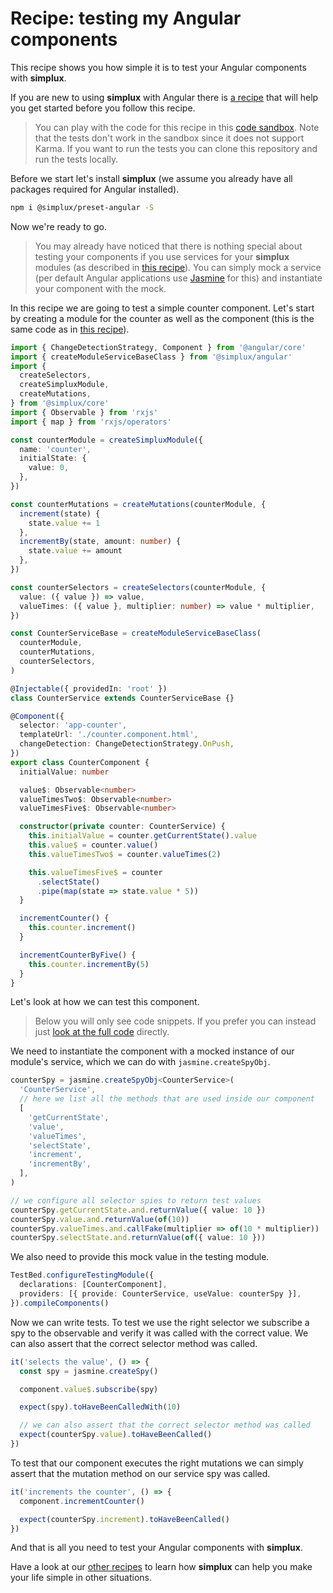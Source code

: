 # Recipe: testing my Angular components

This recipe shows you how simple it is to test your Angular components with **simplux**.

If you are new to using **simplux** with Angular there is [a recipe](../using-in-angular-application#readme) that will help you get started before you follow this recipe.

> You can play with the code for this recipe in this [code sandbox](https://codesandbox.io/s/github/MrWolfZ/simplux/tree/master/recipes/angular/testing-components). Note that the tests don't work in the sandbox since it does not support Karma. If you want to run the tests you can clone this repository and run the tests locally.

Before we start let's install **simplux** (we assume you already have all packages required for Angular installed).

```sh
npm i @simplux/preset-angular -S
```

Now we're ready to go.

> You may already have noticed that there is nothing special about testing your components if you use services for your **simplux** modules (as described in [this recipe](../using-in-angular-application#readme)). You can simply mock a service (per default Angular applications use [Jasmine](https://jasmine.github.io/) for this) and instantiate your component with the mock.

In this recipe we are going to test a simple counter component. Let's start by creating a module for the counter as well as the component (this is the same code as in [this recipe](../using-in-angular-application#readme)).

```ts
import { ChangeDetectionStrategy, Component } from '@angular/core'
import { createModuleServiceBaseClass } from '@simplux/angular'
import {
  createSelectors,
  createSimpluxModule,
  createMutations,
} from '@simplux/core'
import { Observable } from 'rxjs'
import { map } from 'rxjs/operators'

const counterModule = createSimpluxModule({
  name: 'counter',
  initialState: {
    value: 0,
  },
})

const counterMutations = createMutations(counterModule, {
  increment(state) {
    state.value += 1
  },
  incrementBy(state, amount: number) {
    state.value += amount
  },
})

const counterSelectors = createSelectors(counterModule, {
  value: ({ value }) => value,
  valueTimes: ({ value }, multiplier: number) => value * multiplier,
})

const CounterServiceBase = createModuleServiceBaseClass(
  counterModule,
  counterMutations,
  counterSelectors,
)

@Injectable({ providedIn: 'root' })
class CounterService extends CounterServiceBase {}

@Component({
  selector: 'app-counter',
  templateUrl: './counter.component.html',
  changeDetection: ChangeDetectionStrategy.OnPush,
})
export class CounterComponent {
  initialValue: number

  value$: Observable<number>
  valueTimesTwo$: Observable<number>
  valueTimesFive$: Observable<number>

  constructor(private counter: CounterService) {
    this.initialValue = counter.getCurrentState().value
    this.value$ = counter.value()
    this.valueTimesTwo$ = counter.valueTimes(2)

    this.valueTimesFive$ = counter
      .selectState()
      .pipe(map(state => state.value * 5))
  }

  incrementCounter() {
    this.counter.increment()
  }

  incrementCounterByFive() {
    this.counter.incrementBy(5)
  }
}
```

Let's look at how we can test this component.

> Below you will only see code snippets. If you prefer you can instead just [look at the full code](src/app/counter.component.spec.ts) directly.

We need to instantiate the component with a mocked instance of our module's service, which we can do with `jasmine.createSpyObj`.

```ts
counterSpy = jasmine.createSpyObj<CounterService>(
  'CounterService',
  // here we list all the methods that are used inside our component
  [
    'getCurrentState',
    'value',
    'valueTimes',
    'selectState',
    'increment',
    'incrementBy',
  ],
)

// we configure all selector spies to return test values
counterSpy.getCurrentState.and.returnValue({ value: 10 })
counterSpy.value.and.returnValue(of(10))
counterSpy.valueTimes.and.callFake(multiplier => of(10 * multiplier))
counterSpy.selectState.and.returnValue(of({ value: 10 }))
```

We also need to provide this mock value in the testing module.

```ts
TestBed.configureTestingModule({
  declarations: [CounterComponent],
  providers: [{ provide: CounterService, useValue: counterSpy }],
}).compileComponents()
```

Now we can write tests. To test we use the right selector we subscribe a spy to the observable and verify it was called with the correct value. We can also assert that the correct selector method was called.

```ts
it('selects the value', () => {
  const spy = jasmine.createSpy()

  component.value$.subscribe(spy)

  expect(spy).toHaveBeenCalledWith(10)

  // we can also assert that the correct selector method was called
  expect(counterSpy.value).toHaveBeenCalled()
})
```

To test that our component executes the right mutations we can simply assert that the mutation method on our service spy was called.

```ts
it('increments the counter', () => {
  component.incrementCounter()

  expect(counterSpy.increment).toHaveBeenCalled()
})
```

And that is all you need to test your Angular components with **simplux**.

Have a look at our [other recipes](../../../../..#recipes) to learn how **simplux** can help you make your life simple in other situations.
